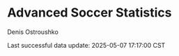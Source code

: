 # Advanced Soccer Statistics
Denis Ostroushko

<!-- gfm -->

Last successful data update: 2025-05-07 17:17:00 CST
